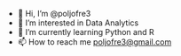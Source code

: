 - 👋 Hi, I’m @poljofre3
- 👀 I’m interested in Data Analytics
- 🌱 I’m currently learning Python and R
- 📫 How to reach me poljofre3@gmail.com

<!---
poljofre3/poljofre3 is a ✨ special ✨ repository because its `README.md` (this file) appears on your GitHub profile.
You can click the Preview link to take a look at your changes.
--->
